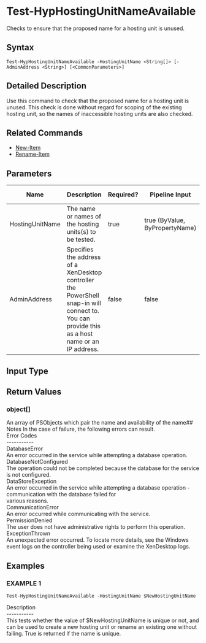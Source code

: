 ﻿# Test-HypHostingUnitNameAvailable

   Checks to ensure that the proposed name for a hosting unit is unused.

## Syntax
```
Test-HypHostingUnitNameAvailable -HostingUnitName <String[]> [-AdminAddress <String>] [<CommonParameters>]
```

## Detailed Description
   Use this command to check that the proposed name for a hosting unit is unused. This check is done without regard for scoping of the existing hosting unit, so the names of inaccessible hosting units are also checked.

## Related Commands
  * [New-Item](New-Item/)
  * [Rename-Item](Rename-Item/)
## Parameters

| Name   | Description | Required? | Pipeline Input | Default Value |
| --- | --- | --- | --- | --- |
| HostingUnitName | The name or names of the hosting units(s) to be tested. | true | true (ByValue, ByPropertyName) |  |
| AdminAddress | Specifies the address of a XenDesktop controller the PowerShell snap-in will connect to. You can provide this as a host name or an IP address. | false | false | Localhost. Once a value is provided by any cmdlet, this value becomes the default. |

## Input Type
### 
   
## Return Values
### object[]
   An array of PSObjects which pair the name and availability of the name## Notes
   In the case of failure, the following errors can result.<br>    Error Codes<br>    -----------<br>    DatabaseError<br>    An error occurred in the service while attempting a database operation.<br>    DatabaseNotConfigured<br>    The operation could not be completed because the database for the service is not configured.<br>    DataStoreException<br>    An error occurred in the service while attempting a database operation - communication with the database failed for<br>    various reasons.<br>    CommunicationError<br>    An error occurred while communicating with the service.<br>    PermissionDenied<br>    The user does not have administrative rights to perform this operation.<br>    ExceptionThrown<br>    An unexpected error occurred.  To locate more details, see the Windows event logs on the controller being used or examine the XenDesktop logs.
## Examples

### EXAMPLE 1
```
Test-HypHostingUnitNameAvailable -HostingUnitName $NewHostingUnitName
```
   Description<br>-----------<br>This tests whether the value of $NewHostingUnitName is unique or not, and can be used to create a new hosting unit or rename an existing one without failing. True is returned if the name is unique.
